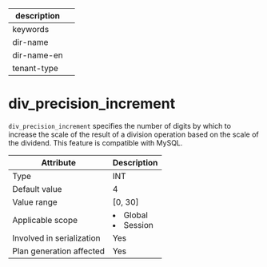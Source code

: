 |description||
|---|---|
|keywords||
|dir-name||
|dir-name-en||
|tenant-type||

# div_precision_increment

`div_precision_increment` specifies the number of digits by which to increase the scale of the result of a division operation based on the scale of the dividend. This feature is compatible with MySQL.

| **Attribute** | **Description** |
|----------|------------------------------------------------------------------------------------------------------------|
| Type | INT |
| Default value | 4 |
| Value range | \[0, 30\] |
| Applicable scope | <li> Global   <li> Session |
| Involved in serialization | Yes |
| Plan generation affected | Yes |

